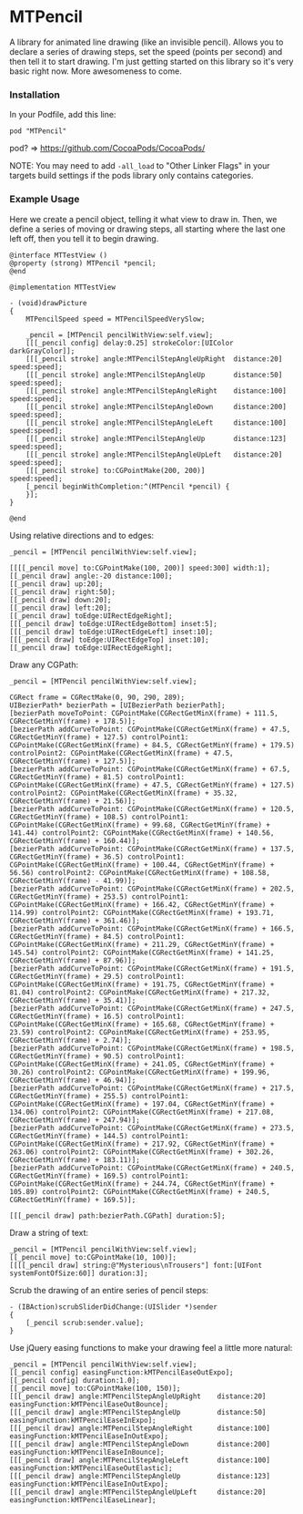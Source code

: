 MTPencil
========

A library for animated line drawing (like an invisible pencil). Allows you to declare a series of drawing steps, set the speed (points per second) and then tell it to start drawing.
I'm just getting started on this library so it's very basic right now. More awesomeness to come.

### Installation

In your Podfile, add this line:

    pod "MTPencil"

pod? => https://github.com/CocoaPods/CocoaPods/

NOTE: You may need to add `-all_load` to "Other Linker Flags" in your targets build settings if the pods library only contains categories.

### Example Usage

Here we create a pencil object, telling it what view to draw in. Then, we define a series of moving or drawing steps, all starting where the last one left off, then you tell it to begin drawing.

	@interface MTTestView ()
	@property (strong) MTPencil *pencil;
	@end
	
	@implementation MTTestView
	
	- (void)drawPicture
	{
	    MTPencilSpeed speed = MTPencilSpeedVerySlow;
		
		_pencil = [MTPencil pencilWithView:self.view];
	    [[[_pencil config] delay:0.25] strokeColor:[UIColor darkGrayColor]];
		[[[_pencil stroke] angle:MTPencilStepAngleUpRight  distance:20]  speed:speed];
		[[[_pencil stroke] angle:MTPencilStepAngleUp       distance:50]  speed:speed];
		[[[_pencil stroke] angle:MTPencilStepAngleRight    distance:100] speed:speed];
		[[[_pencil stroke] angle:MTPencilStepAngleDown     distance:200] speed:speed];
		[[[_pencil stroke] angle:MTPencilStepAngleLeft     distance:100] speed:speed];
		[[[_pencil stroke] angle:MTPencilStepAngleUp       distance:123] speed:speed];
		[[[_pencil stroke] angle:MTPencilStepAngleUpLeft   distance:20]  speed:speed];
		[[[_pencil stroke] to:CGPointMake(200, 200)]                     speed:speed];
		[_pencil beginWithCompletion:^(MTPencil *pencil) {
	    }];
	}
	
	@end

Using relative directions and to edges:

	_pencil = [MTPencil pencilWithView:self.view];

	[[[[_pencil move] to:CGPointMake(100, 200)] speed:300] width:1];
    [[_pencil draw] angle:-20 distance:100];
    [[_pencil draw] up:20];
    [[_pencil draw] right:50];
    [[_pencil draw] down:20];
    [[_pencil draw] left:20];
    [[_pencil draw] toEdge:UIRectEdgeRight];
    [[[_pencil draw] toEdge:UIRectEdgeBottom] inset:5];
    [[[_pencil draw] toEdge:UIRectEdgeLeft] inset:10];
    [[[_pencil draw] toEdge:UIRectEdgeTop] inset:10];
    [[_pencil draw] toEdge:UIRectEdgeRight];

Draw any CGPath:

	_pencil = [MTPencil pencilWithView:self.view];

    CGRect frame = CGRectMake(0, 90, 290, 289);
    UIBezierPath* bezierPath = [UIBezierPath bezierPath];
    [bezierPath moveToPoint: CGPointMake(CGRectGetMinX(frame) + 111.5, CGRectGetMinY(frame) + 178.5)];
    [bezierPath addCurveToPoint: CGPointMake(CGRectGetMinX(frame) + 47.5, CGRectGetMinY(frame) + 127.5) controlPoint1: CGPointMake(CGRectGetMinX(frame) + 84.5, CGRectGetMinY(frame) + 179.5) controlPoint2: CGPointMake(CGRectGetMinX(frame) + 47.5, CGRectGetMinY(frame) + 127.5)];
    [bezierPath addCurveToPoint: CGPointMake(CGRectGetMinX(frame) + 67.5, CGRectGetMinY(frame) + 81.5) controlPoint1: CGPointMake(CGRectGetMinX(frame) + 47.5, CGRectGetMinY(frame) + 127.5) controlPoint2: CGPointMake(CGRectGetMinX(frame) + 35.32, CGRectGetMinY(frame) + 21.56)];
    [bezierPath addCurveToPoint: CGPointMake(CGRectGetMinX(frame) + 120.5, CGRectGetMinY(frame) + 108.5) controlPoint1: CGPointMake(CGRectGetMinX(frame) + 99.68, CGRectGetMinY(frame) + 141.44) controlPoint2: CGPointMake(CGRectGetMinX(frame) + 140.56, CGRectGetMinY(frame) + 160.44)];
    [bezierPath addCurveToPoint: CGPointMake(CGRectGetMinX(frame) + 137.5, CGRectGetMinY(frame) + 36.5) controlPoint1: CGPointMake(CGRectGetMinX(frame) + 100.44, CGRectGetMinY(frame) + 56.56) controlPoint2: CGPointMake(CGRectGetMinX(frame) + 108.58, CGRectGetMinY(frame) - 41.99)];
    [bezierPath addCurveToPoint: CGPointMake(CGRectGetMinX(frame) + 202.5, CGRectGetMinY(frame) + 253.5) controlPoint1: CGPointMake(CGRectGetMinX(frame) + 166.42, CGRectGetMinY(frame) + 114.99) controlPoint2: CGPointMake(CGRectGetMinX(frame) + 193.71, CGRectGetMinY(frame) + 361.46)];
    [bezierPath addCurveToPoint: CGPointMake(CGRectGetMinX(frame) + 166.5, CGRectGetMinY(frame) + 84.5) controlPoint1: CGPointMake(CGRectGetMinX(frame) + 211.29, CGRectGetMinY(frame) + 145.54) controlPoint2: CGPointMake(CGRectGetMinX(frame) + 141.25, CGRectGetMinY(frame) + 87.96)];
    [bezierPath addCurveToPoint: CGPointMake(CGRectGetMinX(frame) + 191.5, CGRectGetMinY(frame) + 29.5) controlPoint1: CGPointMake(CGRectGetMinX(frame) + 191.75, CGRectGetMinY(frame) + 81.04) controlPoint2: CGPointMake(CGRectGetMinX(frame) + 217.32, CGRectGetMinY(frame) + 35.41)];
    [bezierPath addCurveToPoint: CGPointMake(CGRectGetMinX(frame) + 247.5, CGRectGetMinY(frame) + 16.5) controlPoint1: CGPointMake(CGRectGetMinX(frame) + 165.68, CGRectGetMinY(frame) + 23.59) controlPoint2: CGPointMake(CGRectGetMinX(frame) + 253.95, CGRectGetMinY(frame) + 2.74)];
    [bezierPath addCurveToPoint: CGPointMake(CGRectGetMinX(frame) + 198.5, CGRectGetMinY(frame) + 90.5) controlPoint1: CGPointMake(CGRectGetMinX(frame) + 241.05, CGRectGetMinY(frame) + 30.26) controlPoint2: CGPointMake(CGRectGetMinX(frame) + 199.96, CGRectGetMinY(frame) + 46.94)];
    [bezierPath addCurveToPoint: CGPointMake(CGRectGetMinX(frame) + 217.5, CGRectGetMinY(frame) + 255.5) controlPoint1: CGPointMake(CGRectGetMinX(frame) + 197.04, CGRectGetMinY(frame) + 134.06) controlPoint2: CGPointMake(CGRectGetMinX(frame) + 217.08, CGRectGetMinY(frame) + 247.94)];
    [bezierPath addCurveToPoint: CGPointMake(CGRectGetMinX(frame) + 273.5, CGRectGetMinY(frame) + 144.5) controlPoint1: CGPointMake(CGRectGetMinX(frame) + 217.92, CGRectGetMinY(frame) + 263.06) controlPoint2: CGPointMake(CGRectGetMinX(frame) + 302.26, CGRectGetMinY(frame) + 183.11)];
    [bezierPath addCurveToPoint: CGPointMake(CGRectGetMinX(frame) + 240.5, CGRectGetMinY(frame) + 169.5) controlPoint1: CGPointMake(CGRectGetMinX(frame) + 244.74, CGRectGetMinY(frame) + 105.89) controlPoint2: CGPointMake(CGRectGetMinX(frame) + 240.5, CGRectGetMinY(frame) + 169.5)];

    [[[_pencil draw] path:bezierPath.CGPath] duration:5];

Draw a string of text:

	_pencil = [MTPencil pencilWithView:self.view];
    [[_pencil move] to:CGPointMake(10, 100)];
    [[[[_pencil draw] string:@"Mysterious\nTrousers"] font:[UIFont systemFontOfSize:60]] duration:3];

Scrub the drawing of an entire series of pencil steps:

	- (IBAction)scrubSliderDidChange:(UISlider *)sender
	{
    	[_pencil scrub:sender.value];
	}
	
Use jQuery easing functions to make your drawing feel a little more natural:

	_pencil = [MTPencil pencilWithView:self.view];
    [[_pencil config] easingFunction:kMTPencilEaseOutExpo];
    [[_pencil config] duration:1.0];
	[[_pencil move] to:CGPointMake(100, 150)];
	[[[_pencil draw] angle:MTPencilStepAngleUpRight    distance:20]     easingFunction:kMTPencilEaseOutBounce];
	[[[_pencil draw] angle:MTPencilStepAngleUp         distance:50]     easingFunction:kMTPencilEaseInExpo];
	[[[_pencil draw] angle:MTPencilStepAngleRight      distance:100]	easingFunction:kMTPencilEaseInOutExpo];
    [[[_pencil draw] angle:MTPencilStepAngleDown       distance:200]	easingFunction:kMTPencilEaseInBounce];
	[[[_pencil draw] angle:MTPencilStepAngleLeft       distance:100]	easingFunction:kMTPencilEaseOutElastic];
	[[[_pencil draw] angle:MTPencilStepAngleUp         distance:123]	easingFunction:kMTPencilEaseInOutExpo];
	[[[_pencil draw] angle:MTPencilStepAngleUpLeft     distance:20]     easingFunction:kMTPencilEaseLinear];